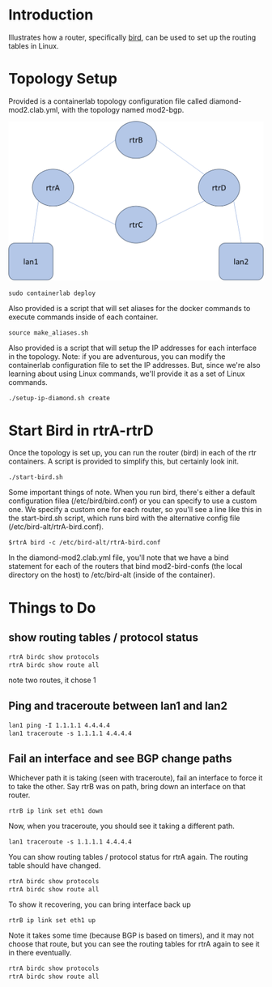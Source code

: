 # Introduction

Illustrates how a router, specifically [bird](https://bird.network.cz/), can be used to set up the routing tables in Linux.

# Topology Setup

Provided is a containerlab topology configuration file called diamond-mod2.clab.yml, with the topology named mod2-bgp.

![Topology](img/mod2-demo2-bgp-topo.png)

```
sudo containerlab deploy
```

Also provided is a script that will set aliases for the docker commands to execute commands inside of each container.

```
source make_aliases.sh
```

Also provided is a script that will setup the IP addresses for each interface in the topology.  Note: if you are adventurous, you can modify the containerlab configuration file to set the IP addresses.  But, since we're also learning about using Linux commands, we'll provide it as a set of Linux commands. 

```
./setup-ip-diamond.sh create
```


# Start Bird in rtrA-rtrD

Once the topology is set up, you can run the router (bird) in each of the rtr containers.  A script is provided to simplify this, but certainly look init.

```
./start-bird.sh
```

Some important things of note.  When you run bird, there's either a default configuration filea (/etc/bird/bird.conf) or you can specify to use a custom one.  We specify a custom one for each router, so you'll see a line like this in the start-bird.sh script, which runs bird with the alternative config file (/etc/bird-alt/rtrA-bird.conf).

```
$rtrA bird -c /etc/bird-alt/rtrA-bird.conf
```

In the diamond-mod2.clab.yml file, you'll note that we have a bind statement for each of the routers that bind mod2-bird-confs (the local directory on the host) to /etc/bird-alt (inside of the container).


# Things to Do

## show routing tables / protocol status

```
rtrA birdc show protocols
rtrA birdc show route all
```

note two routes, it chose 1


## Ping and traceroute between lan1 and lan2
```
lan1 ping -I 1.1.1.1 4.4.4.4
lan1 traceroute -s 1.1.1.1 4.4.4.4
```

## Fail an interface and see BGP change paths

Whichever path it is taking (seen with traceroute), fail an interface to force it to take the other.  Say rtrB was on path, bring down an interface on that router.

```
rtrB ip link set eth1 down
```

Now, when you traceroute, you should see it taking a different path.

```
lan1 traceroute -s 1.1.1.1 4.4.4.4
```

You can show routing tables / protocol status for rtrA again.  The routing table should have changed.
```
rtrA birdc show protocols
rtrA birdc show route all
```

To show it recovering, you can bring interface back up
```
rtrB ip link set eth1 up
```

Note it takes some time (because BGP is based on timers), and it may not choose that route, but you can see the routing tables for rtrA again to see it in there eventually.

```
rtrA birdc show protocols
rtrA birdc show route all
```


